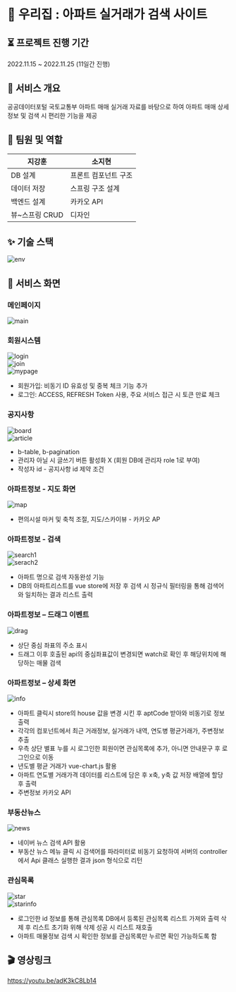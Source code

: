 # 🏡 우리집 : 아파트 실거래가 검색 사이트

## ⏳ 프로젝트 진행 기간
2022.11.15 ~ 2022.11.25 (11일간 진행)

## 📢 서비스 개요
공공데이터포털 국토교통부 아파트 매매 실거래 자료를 바탕으로 하여 아파트 매매 상세 정보 및 검색 시 편리한 기능을 제공

## 🤝 팀원 및 역할
| 지강훈 | 소지현 |
| ------ | ---------------------------------------------------------- |
| DB 설계 | 프론트 컴포넌트 구조 |
| 데이터 저장 | 스프링 구조 설계 |
| 백엔드 설계 | 카카오 API |
| 뷰~스프링 CRUD | 디자인 |

## ✨ 기술 스택
![env](docs/image/env.png)

## 🔎 서비스 화면
### 메인페이지
![main](docs/image/main.png)

### 회원시스템
![login](docs/image/login.png)  
![join](docs/image/join.png)  
![mypage](docs/image/mypage.png)  
- 회원가입: 비동기 ID 유효성 및 중복 체크 기능 추가 
- 로그인: ACCESS, REFRESH Token 사용, 주요 서비스 접근 시 토큰 만료 체크



### 공지사항
![board](docs/image/board.png)  
![article](docs/image/article.png)  
- b-table, b-pagination
- 관리자 아닐 시 글쓰기 버튼 활성화 X (회원 DB에 관리자 role 1로 부여)
- 작성자 id - 공지사항 id 제약 조건



### 아파트정보 - 지도 화면
![map](docs/image/map.png)  
- 편의시설 마커 및 축척 조절, 지도/스카이뷰 - 카카오 AP



### 아파트정보 - 검색
![search1](docs/image/search1.gif)  
![serach2](docs/image/search2.gif)  
- 아파트 명으로 검색 자동완성 기능
- DB의 아파트리스트를 vue store에 저장 후 검색 시 정규식 필터링을 통해 검색어와 일치하는 결과 리스트 출력

### 아파트정보 – 드래그 이벤트
![drag](docs/image/drag.gif)  
- 상단 중심 좌표의 주소 표시
- 드래그 이후 호출된 api의 중심좌표값이 변경되면 watch로 확인 후 해당위치에 해당하는 매물 검색

### 아파트정보 – 상세 화면
![info](docs/image/info.gif)  
- 아파트 클릭시 store의 house 값을 변경 시킨 후 aptCode 받아와 비동기로 정보 출력  
- 각각의 컴포넌트에서 최근 거래정보, 실거래가 내역, 연도병 평균거래가, 주변정보 추출  
- 우측 상단 별표 누를 시 로그인한 회원이면 관심목록에 추가, 아니면 안내문구 후 로그인으로 이동  
- 년도별 평균 거래가 vue-chart.js 활용  
- 아파트 연도별 거래가격 데이터를 리스트에 담은 후 x축, y축 값 저장 배열에 할당 후 출력  
- 주변정보 카카오 API  

### 부동산뉴스
![news](docs/image/news.png)  
- 네이버 뉴스 검색 API 활용  
- 부동산 뉴스 메뉴 클릭 시 검색어를 파라미터로 비동기 요청하여 서버의 controller에서 Api 클래스 실행한 결과 json 형식으로 리턴  

### 관심목록
![star](docs/image/star.png)  
![starinfo](docs/image/starinfo.png)  
- 로그인한 id 정보를 통해 관심목록 DB에서 등록된 관심목록 리스트 가져와 출력 삭제 후 리스트 초기화 위해 삭제 성공 시 리스트 재호출  
- 아파트 매물정보 검색 시 확인한 정보를 관심목록만 누르면 확인 가능하도록 함  

## 🎬 영상링크
https://youtu.be/adK3kC8Lb14


